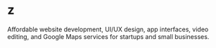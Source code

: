 # z
Affordable website development, UI/UX design, app interfaces, video editing, and Google Maps services for startups and small businesses.
